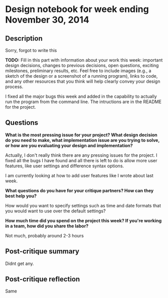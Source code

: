 # Design notebook for week ending November 30, 2014

## Description

Sorry, forgot to write this


**TODO:** Fill in this part with information about your work this week:
important design decisions, changes to previous decisions, open questions,
exciting milestones, preliminary results, etc. Feel free to include images
(e.g., a sketch of the design or a screenshot of a running program), links to
code, and any other resources that you think will help clearly convey your
design process.


I fixed all the major bugs this week and added in the capability to actually
run the program from the command line. The intructions are in the README for 
the project. 

## Questions

**What is the most pressing issue for your project? What design decision do
you need to make, what implementation issue are you trying to solve, or how
are you evaluating your design and implementation?**

Actually, I don't really think there are any pressing issues for the project.
I fixed all the bugs I have found and all there is left to do is allow more 
user features, like user settings and difference syntax options. 

I am currently looking at how to add user features like I wrote about last week. 

**What questions do you have for your critique partners? How can they best help
you?**

How would you want to specify settings such as time and date formats that you 
would want to use over the default settings?

**How much time did you spend on the project this week? If you're working in a
team, how did you share the labor?**

Not much, probably around 2-3 hours 

## Post-critique summary

Didnt get any. 

## Post-critique reflection

Same 
